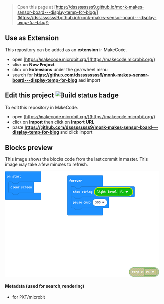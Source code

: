 
> Open this page at [https://dsssssssss9.github.io/monk-makes-sensor-board---display-temp-for-blog/](https://dsssssssss9.github.io/monk-makes-sensor-board---display-temp-for-blog/)

## Use as Extension

This repository can be added as an **extension** in MakeCode.

* open [https://makecode.microbit.org/](https://makecode.microbit.org/)
* click on **New Project**
* click on **Extensions** under the gearwheel menu
* search for **https://github.com/dsssssssss9/monk-makes-sensor-board---display-temp-for-blog** and import

## Edit this project ![Build status badge](https://github.com/dsssssssss9/monk-makes-sensor-board---display-temp-for-blog/workflows/MakeCode/badge.svg)

To edit this repository in MakeCode.

* open [https://makecode.microbit.org/](https://makecode.microbit.org/)
* click on **Import** then click on **Import URL**
* paste **https://github.com/dsssssssss9/monk-makes-sensor-board---display-temp-for-blog** and click import

## Blocks preview

This image shows the blocks code from the last commit in master.
This image may take a few minutes to refresh.

![A rendered view of the blocks](https://github.com/dsssssssss9/monk-makes-sensor-board---display-temp-for-blog/raw/master/.github/makecode/blocks.png)

#### Metadata (used for search, rendering)

* for PXT/microbit
<script src="https://makecode.com/gh-pages-embed.js"></script><script>makeCodeRender("{{ site.makecode.home_url }}", "{{ site.github.owner_name }}/{{ site.github.repository_name }}");</script>
